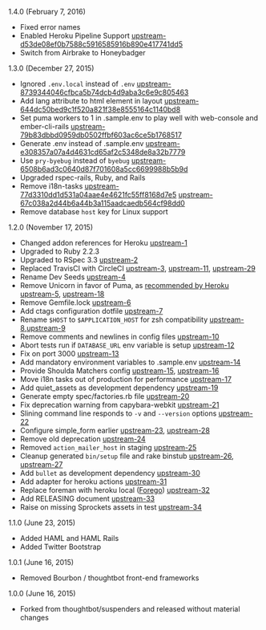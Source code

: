 1.4.0 (February 7, 2016)
* Fixed error names
* Enabled Heroku Pipeline Support [upstream-d53de08ef0b7588c5916585916b890e417741dd5]
* Switch from Airbrake to Honeybadger

[upstream-d53de08ef0b7588c5916585916b890e417741dd5]: https://github.com/thoughtbot/suspenders/commit/d53de08ef0b7588c5916585916b890e417741dd5

1.3.0 (December 27, 2015)
* Ignored `.env.local` instead of `.env` [upstream-8739344046cfbca5b74dcb4d9aba3c6e9c805463]
* Add lang attribute to html element in layout [upstream-644dc50bed9c1f520a821f38e8555164c1140bd8]
* Set puma workers to 1 in .sample.env to play well with web-console and ember-cli-rails [upstream-79b83dbbd0959db0502ffbf603ac6ce5b1768517]
* Generate .env instead of .sample.env [upstream-e308357a07a4d4631cd65af2c5348de8a32b7779]
* Use `pry-byebug` instead of `byebug` [upstream-6508b6ad3c0640d87f701608a5cc6699988b5b9d]
* Upgraded rspec-rails, Ruby, and Rails
* Remove i18n-tasks [upstream-77d3310dd1d531a04aae4e4621fc55ff8168d7e5] [upstream-67c038a2d44b6a44b3a115aadcaedb564cf98dd0]
* Remove database `host` key for Linux support

[upstream-8739344046cfbca5b74dcb4d9aba3c6e9c805463]: https://github.com/thoughtbot/suspenders/commit/8739344046cfbca5b74dcb4d9aba3c6e9c805463
[upstream-644dc50bed9c1f520a821f38e8555164c1140bd8]: https://github.com/thoughtbot/suspenders/commit/644dc50bed9c1f520a821f38e8555164c1140bd8
[upstream-79b83dbbd0959db0502ffbf603ac6ce5b1768517]: https://github.com/thoughtbot/suspenders/commit/79b83dbbd0959db0502ffbf603ac6ce5b1768517
[upstream-e308357a07a4d4631cd65af2c5348de8a32b7779]: https://github.com/thoughtbot/suspenders/commit/e308357a07a4d4631cd65af2c5348de8a32b7779
[upstream-6508b6ad3c0640d87f701608a5cc6699988b5b9d]: https://github.com/thoughtbot/suspenders/commit/6508b6ad3c0640d87f701608a5cc6699988b5b9d
[upstream-77d3310dd1d531a04aae4e4621fc55ff8168d7e5]: https://github.com/thoughtbot/suspenders/commit/77d3310dd1d531a04aae4e4621fc55ff8168d7e5
[upstream-67c038a2d44b6a44b3a115aadcaedb564cf98dd0]: https://github.com/thoughtbot/suspenders/commit/67c038a2d44b6a44b3a115aadcaedb564cf98dd0

1.2.0 (November 17, 2015)
* Changed addon references for Heroku [upstream-1]
* Upgraded to Ruby 2.2.3
* Upgraded to RSpec 3.3 [upstream-2]
* Replaced TravisCI with CircleCI [upstream-3], [upstream-11], [upstream-29]
* Rename Dev Seeds [upstream-4]
* Remove Unicorn in favor of Puma, as [recommended by Heroku] [upstream-5], [upstream-18]
* Remove Gemfile.lock [upstream-6]
* Add ctags configuration dotfile [upstream-7]
* Rename `$HOST` to `$APPLICATION_HOST` for zsh compatibility [upstream-8],[upstream-9]
* Remove comments and newlines in config files [upstream-10]
* Abort tests run if `DATABASE_URL` env variable is setup [upstream-12]
* Fix on port 3000 [upstream-13]
* Add mandatory environment variables to .sample.env [upstream-14]
* Provide Shoulda Matchers config [upstream-15], [upstream-16]
* Move i18n tasks out of production for performance [upstream-17]
* Add quiet_assets as development dependency [upstream-19]
* Generate empty spec/factories.rb file [upstream-20]
* Fix deprecation warning from capybara-webkit [upstream-21]
* Slining command line responds to `-v` and `--version` options [upstream-22]
* Configure simple_form earlier [upstream-23], [upstream-28]
* Remove old deprecation [upstream-24]
* Removed `action_mailer_host` in staging [upstream-25]
* Cleanup generated `bin/setup` file and rake binstub [upstream-26], [upstream-27]
* Add `bullet` as development dependency [upstream-30]
* Add adapter for heroku actions [upstream-31]
* Replace foreman with heroku local ([Forego]) [upstream-32]
* Add RELEASING document [upstream-33]
* Raise on missing Sprockets assets in test [upstream-34]

[recommended by Heroku]: https://devcenter.heroku.com/changelog-items/594
[upstream-1]: https://github.com/thoughtbot/suspenders/commit/f34ab5189300a57e14c28aaeca17bd5573080f1d
[upstream-2]: https://github.com/thoughtbot/suspenders/commit/35979868ba9f8a8d0e89f58722ecf7687ae7bf14
[upstream-3]: https://github.com/thoughtbot/suspenders/commit/ac3924da64bb2c71f8611919e5f43b85261da600
[upstream-4]: https://github.com/thoughtbot/suspenders/commit/2cd79f5f6b0919340fe0ed4c69d83ff4f449dadb
[upstream-5]: https://github.com/thoughtbot/suspenders/commit/c681ed379f4117dd62e64ff4e910a38e1a4cbf47
[upstream-6]: https://github.com/thoughtbot/suspenders/commit/539b5c6e7fe68ee6ccad168ea6e267c7f12ae9bd
[upstream-7]: https://github.com/thoughtbot/suspenders/commit/390c0c4f8164729927890a66d5ad62b26b10f9f4
[upstream-8]: https://github.com/thoughtbot/suspenders/commit/9d27905884540e44109cc66630062101307f150a
[upstream-9]: https://github.com/thoughtbot/suspenders/commit/f6f4869f9dbad9104597bc4380330e8311f75d08
[upstream-10]: https://github.com/thoughtbot/suspenders/commit/f65e94d919796c353c399e7d1a814cd5bbf6c50d
[upstream-11]: https://github.com/thoughtbot/suspenders/commit/741677f47ad614bdbd023e38788a2d0dcc06e1ad
[upstream-12]: https://github.com/thoughtbot/suspenders/commit/2c069e1e387e3a538aa44a2d235f05e22b0cb03a
[upstream-13]: https://github.com/thoughtbot/suspenders/commit/4292fea5b17a3ee9a4c1ed11aef4430f0fb71921
[upstream-14]: https://github.com/thoughtbot/suspenders/commit/efff20491c492715ed6fd8fb2700bbcd8b99709f
[upstream-15]: https://github.com/thoughtbot/suspenders/commit/af523754f3a27b14ac76e0b9a43391a87541e34c
[upstream-16]: https://github.com/thoughtbot/suspenders/commit/6f4bc189a91b68dfbb7d37bb669e799602d8d4fd
[upstream-17]: https://github.com/thoughtbot/suspenders/commit/66d048be81cf5608ea5ee42075bdccf29122256f
[upstream-18]: https://github.com/thoughtbot/suspenders/commit/bfd75f9f16f8557ddf91a069525d13f7bdc7ce8f
[upstream-19]: https://github.com/thoughtbot/suspenders/commit/3a06edfd2a66047912cc08a85af32a7dfac16324
[upstream-20]: https://github.com/thoughtbot/suspenders/commit/0243f89579363fc6a487e46b2ba14b50a9fc23d4
[upstream-21]: https://github.com/thoughtbot/suspenders/commit/791d938f91bf5fb5ae5ec987d6ceaffbec8f923e
[upstream-22]: https://github.com/thoughtbot/suspenders/commit/e1a5b2f1101a94a55753020266288b354160cf4f
[upstream-23]: https://github.com/thoughtbot/suspenders/commit/4b517a11547f880df4b9237c1dd6e96a2cba9cc7
[upstream-24]: https://github.com/thoughtbot/suspenders/commit/cde3eb1748172c56b6d857a140bc1ed6314c5b34
[upstream-25]: https://github.com/thoughtbot/suspenders/commit/0a4dfa2c293993272938cf1de80c7934337b52fc
[upstream-26]: https://github.com/thoughtbot/suspenders/commit/53b2fea247740eef92d8e63a144ab66c1109add7
[upstream-27]: https://github.com/thoughtbot/suspenders/commit/8e75eef9fae0b44e3300704ea91c454318808925
[upstream-28]: https://github.com/thoughtbot/suspenders/commit/8974398f31e6cb276798da36366ab76510706025
[upstream-29]: https://github.com/thoughtbot/suspenders/commit/6ac8874496e15da3f0e5906cbb2b5e7261be00ca
[upstream-30]: https://github.com/thoughtbot/suspenders/commit/e077da95487698467080f94aa397147a6617a9f8
[upstream-31]: https://github.com/thoughtbot/suspenders/commit/f733bb413ad92edcf81d3ce3273ccb3382878be9
[upstream-32]: https://github.com/thoughtbot/suspenders/commit/6b7614a8dc7ff2a7dd32d087039e49fd5984a35d
[Forego]: https://github.com/ddollar/forego
[upstream-33]: https://github.com/thoughtbot/suspenders/commit/e96f8450ebfebacd13973d091fcbc9115ace00bc
[upstream-34]: https://github.com/thoughtbot/suspenders/commit/dd6b2037e5a7f5cd99b96187be143129af9ab2cb

1.1.0 (June 23, 2015)
* Added HAML and HAML Rails
* Added Twitter Bootstrap

1.0.1 (June 16, 2015)
* Removed Bourbon / thoughtbot front-end frameworks

1.0.0 (June 16, 2015)
* Forked from thoughtbot/suspenders and released without material changes
